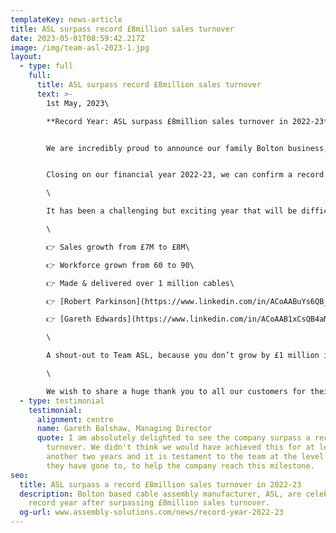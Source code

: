 ```yaml
---
templateKey: news-article
title: ASL surpass record £8million sales turnover
date: 2023-05-01T08:59:42.217Z
image: /img/team-asl-2023-1.jpg
layout:
  - type: full
    full:
      title: ASL surpass record £8million sales turnover
      text: >-
        1st May, 2023\

        **Record Year: ASL surpass £8million sales turnover in 2022-23**


        We are incredibly proud to announce our family Bolton business, ASL, has achieved yet another record-breaking result.


        C﻿losing on our financial year 2022-23, we can confirm a record result that for the first time ever has seen us surpass 8 million pounds sales turnover.\

        \

        It has been a challenging but exciting year that will be difficult to beat! Here’s some highlights:\

        \

        👉 Sales growth from £7M to £8M\

        👉 Workforce grown from 60 to 90\

        👉 Made & delivered over 1 million cables\

        👉 [Robert Parkinson](https://www.linkedin.com/in/ACoAABuYs6QB_wO4TDcS4iTngW9KqnIFBhBNtac) achieved 20 Years Service\

        👉 [Gareth Edwards](https://www.linkedin.com/in/ACoAAB1xCsQB4aM-Utvd2j-UTEgPDcro75j94K0) promoted to Director\

        \

        A shout-out to Team ASL, because you don’t grow by £1 million in 12 months without (excuse my French) a bloody good team. From Sales to Costing, Technical, Engineering, Purchasing, Production and Accounts - you absolutely smashed it, well done guys! 👏\

        \

        We wish to share a huge thank you to all our customers for their continued loyalty. It means so much to have you on our journey.
  - type: testimonial
    testimonial:
      alignment: centre
      name: Gareth Balshaw, Managing Director
      quote: I am absolutely delighted to see the company surpass a record £8million
        turnover. We didn't think we would have achieved this for at least
        another two years and it is testament to the team at the level of effort
        they have gone to, to help the company reach this milestone.
seo:
  title: ASL surpass a record £8million sales turnover in 2022-23
  description: Bolton based cable assembly manufacturer, ASL, are celebrating a
    record year after surpassing £8million sales turnover.
  og-url: www.assembly-solutions.com/news/record-year-2022-23
---
```

